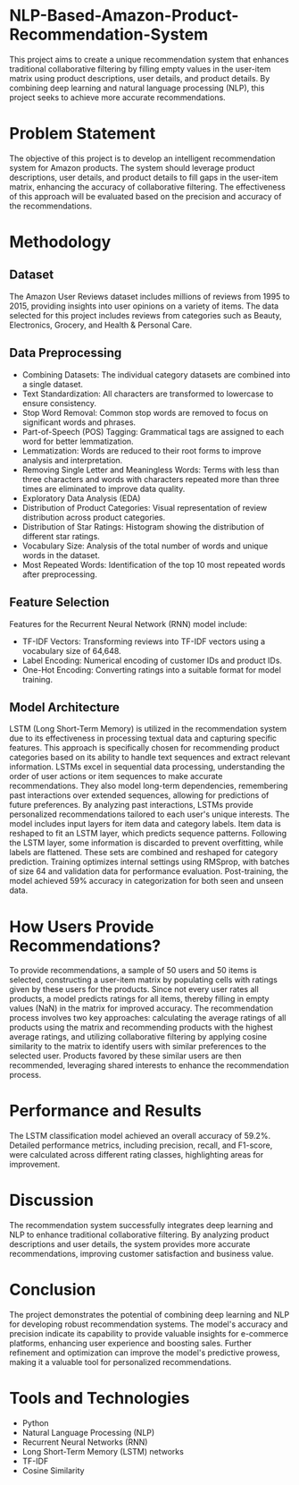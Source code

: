 # NLP-Based-Amazon-Product-Recommendation-System

This project aims to create a unique recommendation system that enhances traditional collaborative filtering by filling empty values in the user-item matrix using product descriptions, user details, and product details. By combining deep learning and natural language processing (NLP), this project seeks to achieve more accurate recommendations.

# Problem Statement
The objective of this project is to develop an intelligent recommendation system for Amazon products. The system should leverage product descriptions, user details, and product details to fill gaps in the user-item matrix, enhancing the accuracy of collaborative filtering. The effectiveness of this approach will be evaluated based on the precision and accuracy of the recommendations.

# Methodology
## Dataset
The Amazon User Reviews dataset includes millions of reviews from 1995 to 2015, providing insights into user opinions on a variety of items. The data selected for this project includes reviews from categories such as Beauty, Electronics, Grocery, and Health & Personal Care.

## Data Preprocessing
* Combining Datasets: The individual category datasets are combined into a single dataset.
* Text Standardization: All characters are transformed to lowercase to ensure consistency.
* Stop Word Removal: Common stop words are removed to focus on significant words and phrases.
* Part-of-Speech (POS) Tagging: Grammatical tags are assigned to each word for better lemmatization.
* Lemmatization: Words are reduced to their root forms to improve analysis and interpretation.
* Removing Single Letter and Meaningless Words: Terms with less than three characters and words with characters repeated more than three times are eliminated to improve data quality.
* Exploratory Data Analysis (EDA)
* Distribution of Product Categories: Visual representation of review distribution across product categories.
* Distribution of Star Ratings: Histogram showing the distribution of different star ratings.
* Vocabulary Size: Analysis of the total number of words and unique words in the dataset.
* Most Repeated Words: Identification of the top 10 most repeated words after preprocessing.

## Feature Selection
Features for the Recurrent Neural Network (RNN) model include:
* TF-IDF Vectors: Transforming reviews into TF-IDF vectors using a vocabulary size of 64,648.
* Label Encoding: Numerical encoding of customer IDs and product IDs.
* One-Hot Encoding: Converting ratings into a suitable format for model training.

## Model Architecture
LSTM (Long Short-Term Memory) is utilized in the recommendation system due to its effectiveness in processing textual data and capturing specific features. This approach is specifically chosen for recommending product categories based on its ability to handle text sequences and extract relevant information. LSTMs excel in sequential data processing, understanding the order of user actions or item sequences to make accurate recommendations. They also model long-term dependencies, remembering past interactions over extended sequences, allowing for predictions of future preferences. By analyzing past interactions, LSTMs provide personalized recommendations tailored to each user's unique interests. The model includes input layers for item data and category labels. Item data is reshaped to fit an LSTM layer, which predicts sequence patterns. Following the LSTM layer, some information is discarded to prevent overfitting, while labels are flattened. These sets are combined and reshaped for category prediction. Training optimizes internal settings using RMSprop, with batches of size 64 and validation data for performance evaluation. Post-training, the model achieved 59% accuracy in categorization for both seen and unseen data.

# How Users Provide Recommendations?
To provide recommendations, a sample of 50 users and 50 items is selected, constructing a user-item matrix by populating cells with ratings given by these users for the products. Since not every user rates all products, a model predicts ratings for all items, thereby filling in empty values (NaN) in the matrix for improved accuracy. The recommendation process involves two key approaches: calculating the average ratings of all products using the matrix and recommending products with the highest average ratings, and utilizing collaborative filtering by applying cosine similarity to the matrix to identify users with similar preferences to the selected user. Products favored by these similar users are then recommended, leveraging shared interests to enhance the recommendation process.

# Performance and Results
The LSTM classification model achieved an overall accuracy of 59.2%. Detailed performance metrics, including precision, recall, and F1-score, were calculated across different rating classes, highlighting areas for improvement.

# Discussion
The recommendation system successfully integrates deep learning and NLP to enhance traditional collaborative filtering. By analyzing product descriptions and user details, the system provides more accurate recommendations, improving customer satisfaction and business value.

# Conclusion
The project demonstrates the potential of combining deep learning and NLP for developing robust recommendation systems. The model's accuracy and precision indicate its capability to provide valuable insights for e-commerce platforms, enhancing user experience and boosting sales. Further refinement and optimization can improve the model's predictive prowess, making it a valuable tool for personalized recommendations.

# Tools and Technologies
* Python
* Natural Language Processing (NLP)
* Recurrent Neural Networks (RNN)
* Long Short-Term Memory (LSTM) networks
* TF-IDF
* Cosine Similarity
